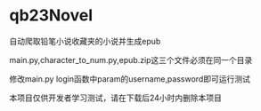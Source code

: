 # qb23Novel

自动爬取铅笔小说收藏夹的小说并生成epub

main.py,character_to_num.py,epub.zip这三个文件必须在同一个目录

修改main.py login函数中param的username,password即可运行测试

本项目仅供开发者学习测试，请在下载后24小时内删除本项目

